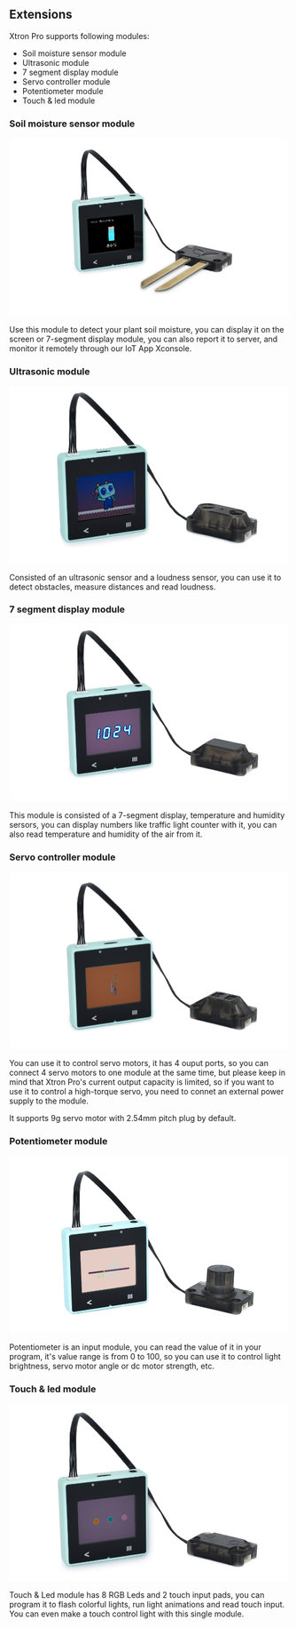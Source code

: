 ## Extensions

Xtron Pro supports following modules:

- Soil moisture sensor module
- Ultrasonic module
- 7 segment display module
- Servo controller module
- Potentiometer module
- Touch & led module

### Soil moisture sensor module
![](_static/soil-core.jpg)

Use this module to detect your plant soil moisture, you can display it on the screen or 7-segment display module, you can also report it to server, and monitor it remotely through our IoT App Xconsole.


### Ultrasonic module
![](_static/ultrasonic-core.jpg)

Consisted of an ultrasonic sensor and a loudness sensor, you can use it to detect obstacles, measure distances and read loudness.


### 7 segment display module
![](_static/7-segment-core.jpg)

This module is consisted of a 7-segment display, temperature and humidity sersors, you can display numbers like traffic light counter with it, you can also read temperature and humidity of the air from it.


### Servo controller module
![](_static/servo-controller-core.jpg)

You can use it to control servo motors, it has 4 ouput ports, so you can connect 4 servo motors to one module at the same time, but please keep in mind that Xtron Pro's current output capacity is limited, so if you want to use it to control a high-torque servo, you need to connet an external power supply to the module.

It supports 9g servo motor with 2.54mm pitch plug by default.


### Potentiometer module
![](_static/potentiometer-core.jpg)

Potentiometer is an input module, you can read the value of it in your program, it's value range is from 0 to 100, so you can use it to control light brightness, servo motor angle or dc motor strength, etc.


### Touch & led module
![](_static/touch-core.jpg)

Touch & Led module has 8 RGB Leds and 2 touch input pads, you can program it to flash colorful lights, run light animations and read touch input. You can even make a touch control light with this single module.
